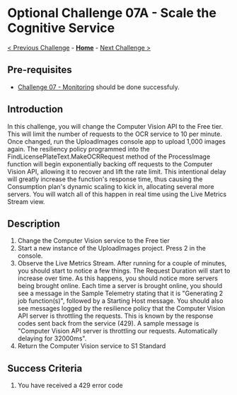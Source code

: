 # Optional Challenge 07A - Scale the Cognitive Service

[< Previous Challenge](./Challenge-07.md) - **[Home](../README.md)** - [Next Challenge >](./Challenge-07B.md)

## Pre-requisites

- [Challenge 07 - Monitoring](./Challenge-07.md) should be done successfuly.

## Introduction

In this challenge, you will change the Computer Vision API to the Free tier. This will limit the number of requests to the OCR service to 10 per minute. Once changed, run the UploadImages console app to upload 1,000 images again. The resiliency policy programmed into the FindLicensePlateText.MakeOCRRequest method of the ProcessImage function will begin exponentially backing off requests to the Computer Vision API, allowing it to recover and lift the rate limit. This intentional delay will greatly increase the function&#39;s response time, thus causing the Consumption plan&#39;s dynamic scaling to kick in, allocating several more servers. You will watch all of this happen in real time using the Live Metrics Stream view.

## Description

1. Change the Computer Vision service to the Free tier
2. Start a new instance of the UploadImages project.  Press 2 in the console.
3. Observe the Live Metrics Stream.  After running for a couple of minutes, you should start to notice a few things. The Request Duration will start to increase over time. As this happens, you should notice more servers being brought online. Each time a server is brought online, you should see a message in the Sample Telemetry stating that it is &quot;Generating 2 job function(s)&quot;, followed by a Starting Host message. You should also see messages logged by the resilience policy that the Computer Vision API server is throttling the requests. This is known by the response codes sent back from the service (429). A sample message is &quot;Computer Vision API server is throttling our requests. Automatically delaying for 32000ms&quot;.
4. Return the Computer Vision service to S1 Standard

## Success Criteria

1. You have received a 429 error code